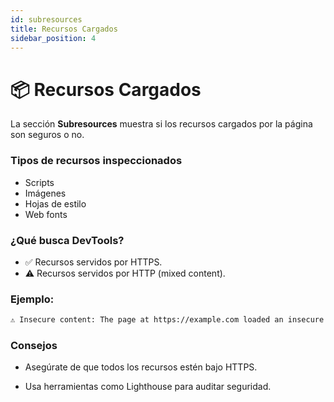 ```yaml
---
id: subresources
title: Recursos Cargados
sidebar_position: 4
---
```


# 📦 Recursos Cargados

La sección **Subresources** muestra si los recursos cargados por la página son seguros o no.

### Tipos de recursos inspeccionados

- Scripts
- Imágenes
- Hojas de estilo
- Web fonts

### ¿Qué busca DevTools?

- ✅ Recursos servidos por HTTPS.
- ⚠️ Recursos servidos por HTTP (mixed content).

### Ejemplo:

```txt
⚠️ Insecure content: The page at https://example.com loaded an insecure script from http://insecure-source.com/script.js

```

### Consejos

- Asegúrate de que todos los recursos estén bajo HTTPS.

- Usa herramientas como Lighthouse para auditar seguridad.
